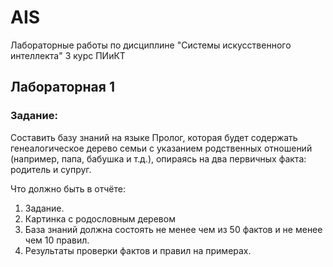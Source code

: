 # AIS
Лабораторные работы по дисциплине "Системы искусственного интеллекта" 3 курс ПИиКТ

## Лабораторная 1 ##
### Задание: ###

Составить базу знаний на языке Пролог, которая будет содержать генеалогическое дерево
семьи с указанием родственных отношений (например, папа, бабушка и т.д.), опираясь на два
первичных факта: родитель и супруг.

Что должно быть в отчёте:
1. Задание.
2. Картинка с родословным деревом
3. База знаний должна состоять не менее чем из 50 фактов и не менее чем 10 правил.
4. Результаты проверки фактов и правил на примерах.
